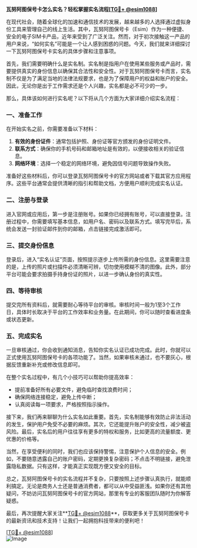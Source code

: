 **瓦努阿图保号卡怎么实名？轻松掌握实名流程[[TG💪+ @esim1088](https://t.me/s/esim1088)]**

在现代社会，随着全球化的加速和通信技术的发展，越来越多的人选择通过虚拟身份工具来管理自己的线上生活。其中，瓦努阿图保号卡（Esim）作为一种便捷、安全的电子SIM卡产品，近年来受到了广泛关注。然而，对于初次接触这一产品的用户来说，“如何实名”可能是一个让人感到困惑的问题。今天，我们就来详细探讨一下瓦努阿图保号卡实名的具体步骤和注意事项。

首先，我们需要明确什么是实名制。实名制是指用户在使用某些服务或产品时，需要提供真实的身份信息以确保其合法性和安全性。对于瓦努阿图保号卡而言，实名制不仅是为了满足当地的法律法规要求，也是为了保障用户的权益和账户的安全。因此，无论你是出于工作需求还是个人兴趣，实名都是必不可少的一步。

那么，具体该如何进行实名呢？以下将从几个方面为大家详细介绍实名流程：

### **一、准备工作**
在开始实名之前，你需要准备以下材料：
1. **有效的身份证件**：通常包括护照、身份证等官方颁发的身份证明文件。
2. **联系方式**：确保你的手机号码和邮箱地址是有效的，以便接收相关的验证信息。
3. **网络环境**：选择一个稳定的网络环境，避免因信号问题导致操作失败。

准备好这些材料后，你可以登录瓦努阿图保号卡的官方网站或者下载其官方应用程序。这些平台通常会提供清晰的指引和帮助文档，方便用户顺利完成实名认证。

### **二、注册与登录**
进入官网或应用后，第一步是注册账号。如果你已经拥有账号，可以直接登录。注册过程中，你需要填写基本信息，如用户名、密码以及联系方式。填写完毕后，系统会发送一封验证邮件到你的邮箱，点击链接完成激活即可。

### **三、提交身份信息**
登录后，进入“实名认证”页面，按照提示逐步上传所需的身份信息。这里需要注意的是，上传的照片或扫描件必须清晰可辨，切勿使用模糊不清的图像。此外，部分平台可能会要求拍摄手持身份证的照片，以进一步确认身份的真实性。

### **四、等待审核**
提交完所有资料后，就需要耐心等待平台的审核。审核时间一般为1至3个工作日，具体时长取决于平台的工作效率和业务量。在此期间，你可以随时查看进度条或状态更新。

### **五、完成实名**
一旦审核通过，你会收到通知消息，告知你实名认证已成功完成。此时，你就可以正式使用瓦努阿图保号卡的各项功能了。当然，如果审核未通过，也不要灰心，根据反馈重新补充或修改信息即可。

在整个实名过程中，有几个小技巧可以帮助你提高效率：
- 提前准备好所有必要文件，避免临时查找浪费时间；
- 确保网络连接稳定，避免上传中断；
- 认真阅读每一项要求，严格按照指示操作。

接下来，我们再来聊聊为什么实名如此重要。首先，实名制能够有效防止非法活动的发生，保护用户免受不必要的麻烦。其次，它还能提升账户的安全性，减少被盗风险。最后，实名后的用户往往享有更多的特权和服务，比如更高的流量额度、更优惠的价格等。

当然，在享受便利的同时，我们也应该保持警惕，注意保护个人信息的安全。例如，不要随意透露自己的账户密码，定期更换复杂密码；不点击不明链接，避免泄露隐私数据。只有这样，才能真正实现既方便又安全的目标。

总之，瓦努阿图保号卡的实名流程并不复杂，只要按照上述步骤认真执行，就能顺利搞定。无论是商务人士还是普通消费者，都可以从中受益匪浅。如果你还有其他疑问，不妨访问瓦努阿图保号卡的官方网站，那里有专业的客服团队随时为你解答疑惑。

最后，再次提醒大家关注**[TG💪+ @esim1088](https://t.me/s/esim1088)**，获取更多关于瓦努阿图保号卡的最新资讯和技术支持！让我们一起拥抱科技带来的便利吧！

[[TG💪+ @esim1088](https://t.me/s/esim1088)]  
![Image](https://i.postimg.cc/4NQfJmqS/Snipaste-2025-05-13-00-14-12.png)